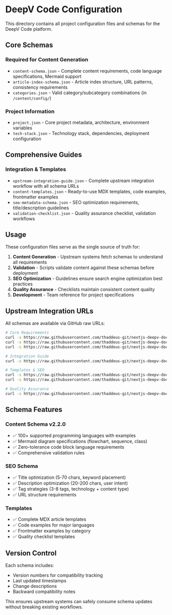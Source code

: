 # DeepV Code Configuration

This directory contains all project configuration files and schemas for the DeepV Code platform.

## Core Schemas

### Required for Content Generation
- `content-schema.json` - Complete content requirements, code language specifications, Mermaid support
- `article-index-schema.json` - Article index structure, URL patterns, consistency requirements
- `categories.json` - Valid category/subcategory combinations (in `/content/config/`)

### Project Information  
- `project.json` - Core project metadata, architecture, environment variables
- `tech-stack.json` - Technology stack, dependencies, deployment configuration

## Comprehensive Guides

### Integration & Templates
- `upstream-integration-guide.json` - Complete upstream integration workflow with all schema URLs
- `content-templates.json` - Ready-to-use MDX templates, code examples, frontmatter examples
- `seo-metadata-schema.json` - SEO optimization requirements, title/description guidelines
- `validation-checklist.json` - Quality assurance checklist, validation workflows

## Usage

These configuration files serve as the single source of truth for:

1. **Content Generation** - Upstream systems fetch schemas to understand all requirements
2. **Validation** - Scripts validate content against these schemas before deployment
3. **SEO Optimization** - Guidelines ensure search engine optimization best practices
4. **Quality Assurance** - Checklists maintain consistent content quality
5. **Development** - Team reference for project specifications

## Upstream Integration URLs

All schemas are available via GitHub raw URLs:

```bash
# Core Requirements
curl -s https://raw.githubusercontent.com/thaddeus-git/nextjs-deepv-docs/main/config/content-schema.json
curl -s https://raw.githubusercontent.com/thaddeus-git/nextjs-deepv-docs/main/config/article-index-schema.json  
curl -s https://raw.githubusercontent.com/thaddeus-git/nextjs-deepv-docs/main/content/config/categories.json

# Integration Guide
curl -s https://raw.githubusercontent.com/thaddeus-git/nextjs-deepv-docs/main/config/upstream-integration-guide.json

# Templates & SEO
curl -s https://raw.githubusercontent.com/thaddeus-git/nextjs-deepv-docs/main/config/content-templates.json
curl -s https://raw.githubusercontent.com/thaddeus-git/nextjs-deepv-docs/main/config/seo-metadata-schema.json

# Quality Assurance
curl -s https://raw.githubusercontent.com/thaddeus-git/nextjs-deepv-docs/main/config/validation-checklist.json
```

## Schema Features

### Content Schema v2.2.0
- ✅ 100+ supported programming languages with examples
- ✅ Mermaid diagram specifications (flowchart, sequence, class)
- ✅ Zero-tolerance code block language requirements
- ✅ Comprehensive validation rules

### SEO Schema
- ✅ Title optimization (5-70 chars, keyword placement)
- ✅ Description optimization (20-200 chars, user intent)
- ✅ Tag strategies (3-8 tags, technology + content type)
- ✅ URL structure requirements

### Templates
- ✅ Complete MDX article templates
- ✅ Code examples for major languages
- ✅ Frontmatter examples by category
- ✅ Quality checklist templates

## Version Control

Each schema includes:
- Version numbers for compatibility tracking
- Last updated timestamps
- Change descriptions
- Backward compatibility notes

This ensures upstream systems can safely consume schema updates without breaking existing workflows.